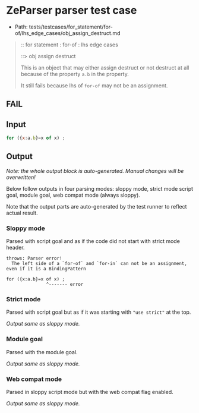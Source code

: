 # ZeParser parser test case

- Path: tests/testcases/for_statement/for-of/lhs_edge_cases/obj_assign_destruct.md

> :: for statement : for-of : lhs edge cases
>
> ::> obj assign destruct
>
> This is an object that may either assign destruct or not destruct at all because of the property `a.b` in the property.
>
> It still fails because lhs of `for-of` may not be an assignment.

## FAIL

## Input

`````js
for ({x:a.b}=x of x) ;
`````

## Output

_Note: the whole output block is auto-generated. Manual changes will be overwritten!_

Below follow outputs in four parsing modes: sloppy mode, strict mode script goal, module goal, web compat mode (always sloppy).

Note that the output parts are auto-generated by the test runner to reflect actual result.

### Sloppy mode

Parsed with script goal and as if the code did not start with strict mode header.

`````
throws: Parser error!
  The left side of a `for-of` and `for-in` can not be an assignment, even if it is a BindingPattern

for ({x:a.b}=x of x) ;
               ^------- error
`````

### Strict mode

Parsed with script goal but as if it was starting with `"use strict"` at the top.

_Output same as sloppy mode._

### Module goal

Parsed with the module goal.

_Output same as sloppy mode._

### Web compat mode

Parsed in sloppy script mode but with the web compat flag enabled.

_Output same as sloppy mode._

